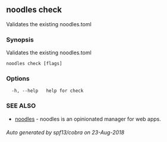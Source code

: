 ## noodles check

Validates the existing noodles.toml

### Synopsis


Validates the existing noodles.toml

```
noodles check [flags]
```

### Options

```
  -h, --help   help for check
```

### SEE ALSO
* [noodles](noodles.md)	 - noodles is an opinionated manager for web apps.

###### Auto generated by spf13/cobra on 23-Aug-2018
